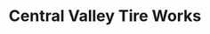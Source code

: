 ---
title: "Central Valley Tire Works"
url: /atwater/central-valley-tire-works/
shop: car repair
---